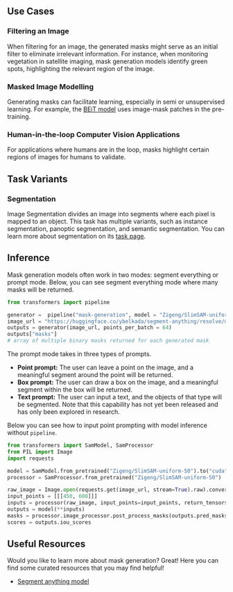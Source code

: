 ## Use Cases

### Filtering an Image

When filtering for an image, the generated masks might serve as an initial filter to eliminate irrelevant information. For instance, when monitoring vegetation in satellite imaging, mask generation models identify green spots, highlighting the relevant region of the image.

### Masked Image Modelling

Generating masks can facilitate learning, especially in semi or unsupervised learning. For example, the [BEiT model](https://huggingface.co/docs/transformers/model_doc/beit) uses image-mask patches in the pre-training.

### Human-in-the-loop Computer Vision Applications

For applications where humans are in the loop, masks highlight certain regions of images for humans to validate.

## Task Variants

### Segmentation

Image Segmentation divides an image into segments where each pixel is mapped to an object. This task has multiple variants, such as instance segmentation, panoptic segmentation, and semantic segmentation. You can learn more about segmentation on its [task page](https://huggingface.co/tasks/image-segmentation).

## Inference

Mask generation models often work in two modes: segment everything or prompt mode. 
Below, you can see segment everything mode where many masks will be returned. 

```python
from transformers import pipeline

generator =  pipeline("mask-generation", model = "Zigeng/SlimSAM-uniform-50", points_per_batch = 64, device = "cuda")
image_url = "https://huggingface.co/ybelkada/segment-anything/resolve/main/assets/car.png"
outputs = generator(image_url, points_per_batch = 64)
outputs["masks"]
# array of multiple binary masks returned for each generated mask
```

The prompt mode takes in three types of prompts.
- **Point prompt:** The user can leave a point on the image, and a meaningful segment around the point will be returned.
- **Box prompt:** The user can draw a box on the image, and a meaningful segment within the box will be returned.
- **Text prompt:** The user can input a text, and the objects of that type will be segmented. Note that this capability has not yet been released and has only been explored in research.

Below you can see how to input point prompting with model inference without `pipeline`. 
```python
from transformers import SamModel, SamProcessor
from PIL import Image
import requests 

model = SamModel.from_pretrained("Zigeng/SlimSAM-uniform-50").to("cuda")
processor = SamProcessor.from_pretrained("Zigeng/SlimSAM-uniform-50")

raw_image = Image.open(requests.get(image_url, stream=True).raw).convert("RGB")
input_points = [[[450, 600]]]
inputs = processor(raw_image, input_points=input_points, return_tensors="pt").to("cuda")
outputs = model(**inputs)
masks = processor.image_processor.post_process_masks(outputs.pred_masks.cpu(), inputs["original_sizes"].cpu(), inputs["reshaped_input_sizes"].cpu())
scores = outputs.iou_scores
```

## Useful Resources

Would you like to learn more about mask generation? Great! Here you can find some curated resources that you may find helpful!

- [Segment anything model](https://huggingface.co/docs/transformers/main/model_doc/sam)
